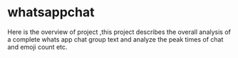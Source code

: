 # whatsappchat
Here is the overview of project ,this project describes the overall analysis of a complete whats app chat group text and analyze the peak times of chat and emoji count etc.

